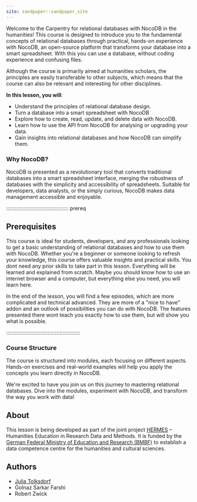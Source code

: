 ```yaml
---
site: sandpaper::sandpaper_site
---
```



Welcome to the Carpentry for relational databases with NocoDB in the humanities! This course is designed to introduce you to the fundamental concepts of relational databases through practical, hands-on experience with NocoDB, an open-source platform that transforms your database into a smart spreadsheet. With this you can use a database, without coding experience and confusing files. 

Although the course is primarily aimed at humanities scholars, the principles are easily transferable to other subjects, which means that the course can also be relevant and interesting for other disciplines.

**In this lesson, you will**:

- Understand the principles of relational database design.
- Turn a database into a smart spreadsheet with NocoDB
- Explore how to create, read, update, and delete data with NocoDB.
- Learn how to use the API from NocoDB for analysing or upgrading your data.
- Gain insights into relational databases and how NocoDB can simplify them.

### Why NocoDB?

NocoDB is presented as a revolutionary tool that converts traditional databases into a smart spreadsheet interface, merging the robustness of databases with the simplicity and accessibility of spreadsheets. Suitable for developers, data analysts, or the simply curious, NocoDB makes data management accessible and enjoyable.


::::::::::::::::::::::::::::::::::::::::::  prereq

## Prerequisites

This course is ideal for students, developers, and any professionals looking to get a basic understanding of relational databases and how to use them with NocoDB. Whether you're a beginner or someone looking to refresh your knowledge, this course offers valuable insights and practical skills. You dont need any prior skills to take part in this lesson. Everything will be learned and explained from scratch. Maybe you should know how to use an internet browser and a computer, but everything else you need, you will learn here.

In the end of the lesson, you will find a few episodes, which are more complicated and technical advanced. They are more of a "nice to have" addon and an outlook of possibilities you can do with NocoDB. The features presented there wont teach you exactly how to use them, but will show you what is possible.


::::::::::::::::::::::::::::::::::::::::::::::::::




### Course Structure

The course is structured into modules, each focusing on different aspects. Hands-on exercises and real-world examples will help you apply the concepts you learn directly in NocoDB.

We're excited to have you join us on this journey to mastering relational databases. Dive into the modules, experiment with NocoDB, and transform the way you work with data!



## About

This lesson is being developed as part of the joint project [HERMES](https://hermes-hub.de/) – Humanities Education in Research Data and Methods. It is funded by the [German Federal Ministry of Education and Research (BMBF)](https://www.bmbf.de/bmbf/en/home/home_node.html) to establish a data competence centre for the humanities and cultural sciences.


## Authors

- [Julia Tolksdorf](https://github.com/jutol)
- Golnaz Sarkar Farshi
- Robert Zwick

